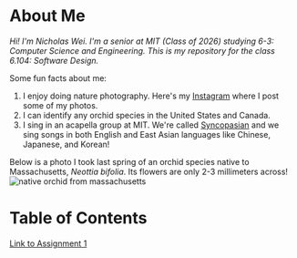 # About Me
*Hi! I'm Nicholas Wei. I'm a senior at MIT (Class of 2026) studying 6-3: Computer Science and Engineering. This is my repository for the class 6.104: Software Design.*

Some fun facts about me:
1. I enjoy doing nature photography. Here's my [Instagram]([url](https://www.instagram.com/catull.us64/?hl=en)) where I post some of my photos.
2. I can identify any orchid species in the United States and Canada.
3. I sing in an acapella group at MIT. We're called [Syncopasian]([url](https://www.youtube.com/c/mitsyncopasian)) and we sing songs in both English and East Asian languages like Chinese, Japanese, and Korean!

Below is a photo I took last spring of an orchid species native to Massachusetts, _Neottia bifolia_. Its flowers are only 2-3 millimeters across!
![native orchid from massachusetts](https://inaturalist-open-data.s3.amazonaws.com/photos/379445997/medium.jpg)

# Table of Contents
[Link to Assignment 1](assignments/assignment1.md)
